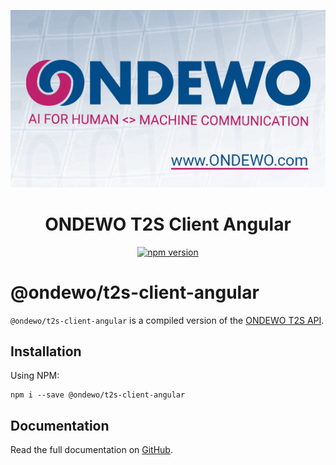 <!-- NOTE: THIS IS THE README FOR NPM; GITHUB README IN .github-FOLDER -->

<p align="center">
  <a href="https://www.ondewo.com">
    <img alt="ONDEWO Logo" src="https://raw.githubusercontent.com/ondewo/ondewo-logos/master/github/ondewo_logo_github_2.png"/>
  </a>
  <h1 align="center">
    ONDEWO T2S Client Angular
  </h1>
  <p align="center">
    <a href="https://www.npmjs.com/package/@ondewo/t2s-client-angular"><img src="https://badge.fury.io/js/%40ondewo%2Ft2s-client-angular.svg" alt="npm version" height="18"></a>
  </p>
</p>

# @ondewo/t2s-client-angular

`@ondewo/t2s-client-angular` is a compiled version of the [ONDEWO T2S API](https://github.com/ondewo/ondewo-t2s-api).

## Installation

Using NPM:

```shell
npm i --save @ondewo/t2s-client-angular
```

## Documentation

Read the full documentation on [GitHub](https://github.com/ondewo/ondewo-t2s-client-angular).
